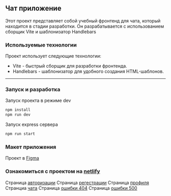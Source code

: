 ## Чат приложение
Этот проект представляет собой учебный фронтенд для чата, который находится в стадии разработки. Он разрабатывается с использованием сборщик Vite и шаблонизатор Handlebars

### Используемые технологии
Проект использует следующие технологии:
- Vite - быстрый сборщик для разработки фронтенда.
- Handlebars - шаблонизатор для удобного создания HTML-шаблонов.

---
### Запуск и разработка
Запуск проекта в режиме dev
```bash
npm install
npm run dev
```
Запуск express сервера
```bash
npm run start
```
### Макет приложения
Проект в [Figma](https://www.figma.com/file/NvuI2IpdFw0rjGiZroI8Pt/Chat_external_link-(Savva)?type=design&node-id=0%3A1&mode=design&t=3LNtaRPCE6bBLfd2-1)

### Ознакомиться с проектом на [netlify](https://65228379d8194b0008b1800b--animated-melomakarona-48f294.netlify.app/)
Страница [авторизации](https://65228379d8194b0008b1800b--animated-melomakarona-48f294.netlify.app/login)
Страница [регестрации](https://65228379d8194b0008b1800b--animated-melomakarona-48f294.netlify.app/signin)
Страница [профиля](https://65228379d8194b0008b1800b--animated-melomakarona-48f294.netlify.app/profile)
Странциа [чата](https://65228379d8194b0008b1800b--animated-melomakarona-48f294.netlify.app/chat)
Страница [ошибки 404](https://65228379d8194b0008b1800b--animated-melomakarona-48f294.netlify.app/error404)
Страница [ошибки 500](https://65228379d8194b0008b1800b--animated-melomakarona-48f294.netlify.app/error500)



